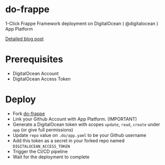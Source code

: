 # do-frappe
1-Click Frappe Framework deployment on DigitalOcean ( @digitalocean ) App Platform

[Detailed blog post](https://dev.to/aldo/1-click-frappe-framework-deployment-on-digitalocean-app-platform-2lbb)

# Prerequisites

- DigitalOcean Account
- DigitalOcean Access Token

# Deploy

- Fork [do-frappe](https://github.com/aldo-o/do-frappe)
- Link your Github Account with App Platform. (IMPORTANT)
- Generate a DigitalOcean token with scopes `update`, `read`, `create` under `app` (or give full permissions)
- Update `repo` value on `.do/app.yaml` to be your Github username
- Add this token as a secret in your forked repo named `DIGITALOCEAN_ACCESS_TOKEN`
- Trigger the CI/CD pipeline
- Wait for the deployment to complete